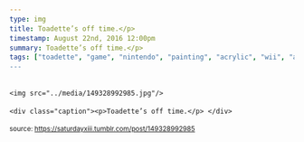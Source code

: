 ```yaml
---
type: img
title: Toadette’s off time.</p>
timestamp: August 22nd, 2016 12:00pm
summary: Toadette’s off time.</p> 
tags: ["toadette", "game", "nintendo", "painting", "acrylic", "wii", "art]
---
```


                
                
                
                                                                                        <img src="../media/149328992985.jpg"/>
                                                                                          <div class="caption"><p>Toadette’s off time.</p> </div>
                                    
                
                
                
                
                                
<small>source: https://saturdayxiii.tumblr.com/post/149328992985</small>